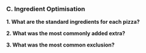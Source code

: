 ### C. Ingredient Optimisation

**1. What are the standard ingredients for each pizza?**

**2. What was the most commonly added extra?**

**3. What was the most common exclusion?**


